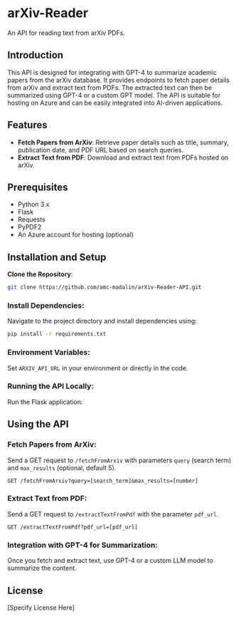 # arXiv-Reader
An API for reading text from arXiv PDFs.

## Introduction
This API is designed for integrating with GPT-4 to summarize academic papers from the arXiv database. It provides endpoints to fetch paper details from arXiv and extract text from PDFs. The extracted text can then be summarized using GPT-4 or a custom GPT model. The API is suitable for hosting on Azure and can be easily integrated into AI-driven applications.

## Features
- **Fetch Papers from ArXiv**: Retrieve paper details such as title, summary, publication date, and PDF URL based on search queries.
- **Extract Text from PDF**: Download and extract text from PDFs hosted on arXiv.

## Prerequisites
- Python 3.x
- Flask
- Requests
- PyPDF2
- An Azure account for hosting (optional)

## Installation and Setup

**Clone the Repository**:
   ```bash
   git clone https://github.com/amc-madalin/arXiv-Reader-API.git
   ```

### Install Dependencies:
Navigate to the project directory and install dependencies using:

```bash
pip install -r requirements.txt
```

### Environment Variables:
Set `ARXIV_API_URL` in your environment or directly in the code.

### Running the API Locally:
Run the Flask application:

## Using the API

### Fetch Papers from ArXiv:
Send a GET request to `/fetchFromArxiv` with parameters `query` (search term) and `max_results` (optional, default 5).

```http
GET /fetchFromArxiv?query=[search_term]&max_results=[number]
```

### Extract Text from PDF:
Send a GET request to `/extractTextFromPdf` with the parameter `pdf_url`.

```http
GET /extractTextFromPdf?pdf_url=[pdf_url]
```

### Integration with GPT-4 for Summarization:
Once you fetch and extract text, use GPT-4 or a custom LLM model to summarize the content.

## License
[Specify License Here]
